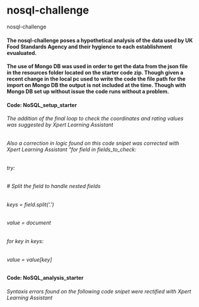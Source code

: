 # nosql-challenge
nosql-challenge
#### The nosql-challenge poses a hypothetical analysis of the data used by UK Food Standards Agency and their hygience to each establishment evualuated.
#### The use of Mongo DB was used in order to get the data from the json file in the resources folder located on the starter code zip. Though given a recent change in the local pc used to write the code the file path for the import on Mongo DB the output is not included at the time. Though with Mongo DB set up without issue the code runs without a problem.

#### Code: NoSQL_setup_starter
###### The addition of the final loop to check the coordinates and rating values was suggested by Xpert Learning Assistant
###### Also a correction in logic found on this code snipet was corrected with Xpert Learning Assistant "for field in fields_to_check:
######        try:
######            # Split the field to handle nested fields
######            keys = field.split('.')
######            value = document
######            for key in keys:
######                value = value[key]

#### Code: NoSQL_analysis_starter
###### Syntaxis errors found on the following code snipet were rectified with Xpert Learning Assistant 
